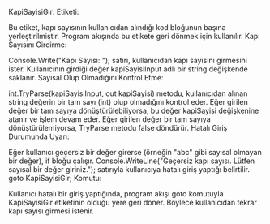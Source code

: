 KapiSayisiGir: Etiketi:

Bu etiket, kapı sayısının kullanıcıdan alındığı kod bloğunun başına yerleştirilmiştir.
Program akışında bu etikete geri dönmek için kullanılır.
Kapı Sayısını Girdirme:

Console.Write("Kapı Sayısı: "); satırı, kullanıcıdan kapı sayısını girmesini ister.
Kullanıcının girdiği değer kapiSayisiInput adlı bir string değişkende saklanır.
Sayısal Olup Olmadığını Kontrol Etme:

int.TryParse(kapiSayisiInput, out kapiSayisi) metodu, kullanıcıdan alınan string değerin bir tam sayı (int) olup olmadığını kontrol eder.
Eğer girilen değer bir tam sayıya dönüştürülebiliyorsa, bu değer kapiSayisi değişkenine atanır ve işlem devam eder.
Eğer girilen değer bir tam sayıya dönüştürülemiyorsa, TryParse metodu false döndürür.
Hatalı Giriş Durumunda Uyarı:

Eğer kullanıcı geçersiz bir değer girerse (örneğin "abc" gibi sayısal olmayan bir değer), if bloğu çalışır.
Console.WriteLine("Geçersiz kapı sayısı. Lütfen sayısal bir değer giriniz."); satırıyla kullanıcıya hatalı giriş yaptığı belirtilir.
goto KapiSayisiGir; Komutu:

Kullanıcı hatalı bir giriş yaptığında, program akışı goto komutuyla KapiSayisiGir etiketinin olduğu yere geri döner.
Böylece kullanıcıdan tekrar kapı sayısı girmesi istenir.
